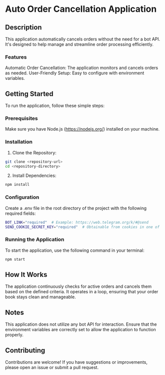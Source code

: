 # Auto Order Cancellation Application

## Description

This application automatically cancels orders without the need for a bot API. It's designed to help manage and streamline order processing efficiently.

### Features

Automatic Order Cancellation: The application monitors and cancels orders as needed.
User-Friendly Setup: Easy to configure with environment variables.

## Getting Started

To run the application, follow these simple steps:

### Prerequisites

Make sure you have Node.js (https://nodejs.org/) installed on your machine.

### Installation

1.  Clone the Repository:

```bash
git clone <repository-url>
cd <repository-directory>
```

2.  Install Dependencies:

```bash
npm install
```

### Configuration

Create a .env file in the root directory of the project with the following required fields:

```bash
BOT_LINK="required"  # Example: https://web.telegram.org/k/#@send
SEND_COOKIE_SECRET_KEY="required"  # Obtainable from cookies in one of the requests
```

### Running the Application

To start the application, use the following command in your terminal:

```bash
npm start
```

## How It Works

The application continuously checks for active orders and cancels them based on the defined criteria. It operates in a loop, ensuring that your order book stays clean and manageable.

## Notes

This application does not utilize any bot API for interaction.
Ensure that the environment variables are correctly set to allow the application to function properly.

## Contributing

Contributions are welcome! If you have suggestions or improvements, please open an issue or submit a pull request.
